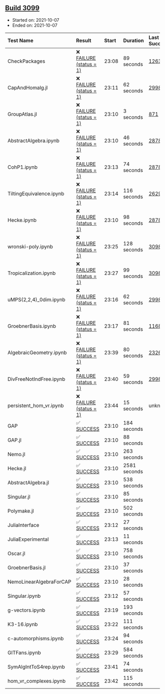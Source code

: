 ## [Build 3099](https://oscarci.mathematik.uni-kl.de/job/oscar-stable/3099/)

* Started on: 2021-10-07
* Ended on: 2021-10-07

| Test Name    | Result | Start | Duration | Last Success | First Failure |
|:-------------|:-------|:------|:---------|:-------------|:--------------|
| CheckPackages | ❌ [FAILURE (status = 1)](https://oscarci.mathematik.uni-kl.de/job/oscar-stable/3099/artifact/logs/build-3099/CheckPackages.log) | 23:08 | 89 seconds | [1263](https://oscarci.mathematik.uni-kl.de/job/oscar-stable/1263/) | [1264](https://oscarci.mathematik.uni-kl.de/job/oscar-stable/1264/) |
| CapAndHomalg.jl | ❌ [FAILURE (status = 1)](https://oscarci.mathematik.uni-kl.de/job/oscar-stable/3099/artifact/logs/build-3099/CapAndHomalg.jl.log) | 23:11 | 62 seconds | [2998](https://oscarci.mathematik.uni-kl.de/job/oscar-stable/2998/) | [2999](https://oscarci.mathematik.uni-kl.de/job/oscar-stable/2999/) |
| GroupAtlas.jl | ❌ [FAILURE (status = 1)](https://oscarci.mathematik.uni-kl.de/job/oscar-stable/3099/artifact/logs/build-3099/GroupAtlas.jl.log) | 23:10 | 3 seconds | [871](https://oscarci.mathematik.uni-kl.de/job/oscar-stable/871/) | [872](https://oscarci.mathematik.uni-kl.de/job/oscar-stable/872/) |
| AbstractAlgebra.ipynb | ❌ [FAILURE (status = 1)](https://oscarci.mathematik.uni-kl.de/job/oscar-stable/3099/artifact/logs/build-3099/AbstractAlgebra.ipynb.log) | 23:10 | 46 seconds | [2878](https://oscarci.mathematik.uni-kl.de/job/oscar-stable/2878/) | [2879](https://oscarci.mathematik.uni-kl.de/job/oscar-stable/2879/) |
| CohP1.ipynb | ❌ [FAILURE (status = 1)](https://oscarci.mathematik.uni-kl.de/job/oscar-stable/3099/artifact/logs/build-3099/CohP1.ipynb.log) | 23:13 | 74 seconds | [2878](https://oscarci.mathematik.uni-kl.de/job/oscar-stable/2878/) | [2879](https://oscarci.mathematik.uni-kl.de/job/oscar-stable/2879/) |
| TiltingEquivalence.ipynb | ❌ [FAILURE (status = 1)](https://oscarci.mathematik.uni-kl.de/job/oscar-stable/3099/artifact/logs/build-3099/TiltingEquivalence.ipynb.log) | 23:14 | 116 seconds | [2629](https://oscarci.mathematik.uni-kl.de/job/oscar-stable/2629/) | [2630](https://oscarci.mathematik.uni-kl.de/job/oscar-stable/2630/) |
| Hecke.ipynb | ❌ [FAILURE (status = 1)](https://oscarci.mathematik.uni-kl.de/job/oscar-stable/3099/artifact/logs/build-3099/Hecke.ipynb.log) | 23:10 | 98 seconds | [2878](https://oscarci.mathematik.uni-kl.de/job/oscar-stable/2878/) | [2879](https://oscarci.mathematik.uni-kl.de/job/oscar-stable/2879/) |
| wronski-poly.ipynb | ❌ [FAILURE (status = 1)](https://oscarci.mathematik.uni-kl.de/job/oscar-stable/3099/artifact/logs/build-3099/wronski-poly.ipynb.log) | 23:25 | 128 seconds | [3098](https://oscarci.mathematik.uni-kl.de/job/oscar-stable/3098/) | [3099](https://oscarci.mathematik.uni-kl.de/job/oscar-stable/3099/) |
| Tropicalization.ipynb | ❌ [FAILURE (status = 1)](https://oscarci.mathematik.uni-kl.de/job/oscar-stable/3099/artifact/logs/build-3099/Tropicalization.ipynb.log) | 23:27 | 99 seconds | [3098](https://oscarci.mathematik.uni-kl.de/job/oscar-stable/3098/) | [3099](https://oscarci.mathematik.uni-kl.de/job/oscar-stable/3099/) |
| uMPS(2,2,4)_0dim.ipynb | ❌ [FAILURE (status = 1)](https://oscarci.mathematik.uni-kl.de/job/oscar-stable/3099/artifact/logs/build-3099/uMPS-2-2-4-_0dim.ipynb.log) | 23:16 | 62 seconds | [2998](https://oscarci.mathematik.uni-kl.de/job/oscar-stable/2998/) | [2999](https://oscarci.mathematik.uni-kl.de/job/oscar-stable/2999/) |
| GroebnerBasis.ipynb | ❌ [FAILURE (status = 1)](https://oscarci.mathematik.uni-kl.de/job/oscar-stable/3099/artifact/logs/build-3099/GroebnerBasis.ipynb.log) | 23:17 | 81 seconds | [1168](https://oscarci.mathematik.uni-kl.de/job/oscar-stable/1168/) | [1169](https://oscarci.mathematik.uni-kl.de/job/oscar-stable/1169/) |
| AlgebraicGeometry.ipynb | ❌ [FAILURE (status = 1)](https://oscarci.mathematik.uni-kl.de/job/oscar-stable/3099/artifact/logs/build-3099/AlgebraicGeometry.ipynb.log) | 23:39 | 80 seconds | [2326](https://oscarci.mathematik.uni-kl.de/job/oscar-stable/2326/) | [2327](https://oscarci.mathematik.uni-kl.de/job/oscar-stable/2327/) |
| DivFreeNotIndFree.ipynb | ❌ [FAILURE (status = 1)](https://oscarci.mathematik.uni-kl.de/job/oscar-stable/3099/artifact/logs/build-3099/DivFreeNotIndFree.ipynb.log) | 23:40 | 59 seconds | [2998](https://oscarci.mathematik.uni-kl.de/job/oscar-stable/2998/) | [2999](https://oscarci.mathematik.uni-kl.de/job/oscar-stable/2999/) |
| persistent_hom_vr.ipynb | ❌ [FAILURE (status = 1)](https://oscarci.mathematik.uni-kl.de/job/oscar-stable/3099/artifact/logs/build-3099/persistent_hom_vr.ipynb.log) | 23:44 | 15 seconds | unknown | unknown |
| GAP | ✅ [SUCCESS](https://oscarci.mathematik.uni-kl.de/job/oscar-stable/3099/artifact/logs/build-3099/GAP.log) | 23:10 | 184 seconds |  |  |
| GAP.jl | ✅ [SUCCESS](https://oscarci.mathematik.uni-kl.de/job/oscar-stable/3099/artifact/logs/build-3099/GAP.jl.log) | 23:10 | 88 seconds |  |  |
| Nemo.jl | ✅ [SUCCESS](https://oscarci.mathematik.uni-kl.de/job/oscar-stable/3099/artifact/logs/build-3099/Nemo.jl.log) | 23:10 | 263 seconds |  |  |
| Hecke.jl | ✅ [SUCCESS](https://oscarci.mathematik.uni-kl.de/job/oscar-stable/3099/artifact/logs/build-3099/Hecke.jl.log) | 23:10 | 2581 seconds |  |  |
| AbstractAlgebra.jl | ✅ [SUCCESS](https://oscarci.mathematik.uni-kl.de/job/oscar-stable/3099/artifact/logs/build-3099/AbstractAlgebra.jl.log) | 23:10 | 538 seconds |  |  |
| Singular.jl | ✅ [SUCCESS](https://oscarci.mathematik.uni-kl.de/job/oscar-stable/3099/artifact/logs/build-3099/Singular.jl.log) | 23:10 | 85 seconds |  |  |
| Polymake.jl | ✅ [SUCCESS](https://oscarci.mathematik.uni-kl.de/job/oscar-stable/3099/artifact/logs/build-3099/Polymake.jl.log) | 23:10 | 502 seconds |  |  |
| JuliaInterface | ✅ [SUCCESS](https://oscarci.mathematik.uni-kl.de/job/oscar-stable/3099/artifact/logs/build-3099/JuliaInterface.log) | 23:12 | 27 seconds |  |  |
| JuliaExperimental | ✅ [SUCCESS](https://oscarci.mathematik.uni-kl.de/job/oscar-stable/3099/artifact/logs/build-3099/JuliaExperimental.log) | 23:13 | 11 seconds |  |  |
| Oscar.jl | ✅ [SUCCESS](https://oscarci.mathematik.uni-kl.de/job/oscar-stable/3099/artifact/logs/build-3099/Oscar.jl.log) | 23:10 | 758 seconds |  |  |
| GroebnerBasis.jl | ✅ [SUCCESS](https://oscarci.mathematik.uni-kl.de/job/oscar-stable/3099/artifact/logs/build-3099/GroebnerBasis.jl.log) | 23:10 | 37 seconds |  |  |
| NemoLinearAlgebraForCAP | ✅ [SUCCESS](https://oscarci.mathematik.uni-kl.de/job/oscar-stable/3099/artifact/logs/build-3099/NemoLinearAlgebraForCAP.log) | 23:10 | 28 seconds |  |  |
| Singular.ipynb | ✅ [SUCCESS](https://oscarci.mathematik.uni-kl.de/job/oscar-stable/3099/artifact/logs/build-3099/Singular.ipynb.log) | 23:12 | 57 seconds |  |  |
| g-vectors.ipynb | ✅ [SUCCESS](https://oscarci.mathematik.uni-kl.de/job/oscar-stable/3099/artifact/logs/build-3099/g-vectors.ipynb.log) | 23:19 | 193 seconds |  |  |
| K3-16.ipynb | ✅ [SUCCESS](https://oscarci.mathematik.uni-kl.de/job/oscar-stable/3099/artifact/logs/build-3099/K3-16.ipynb.log) | 23:22 | 111 seconds |  |  |
| c-automorphisms.ipynb | ✅ [SUCCESS](https://oscarci.mathematik.uni-kl.de/job/oscar-stable/3099/artifact/logs/build-3099/c-automorphisms.ipynb.log) | 23:24 | 94 seconds |  |  |
| GITFans.ipynb | ✅ [SUCCESS](https://oscarci.mathematik.uni-kl.de/job/oscar-stable/3099/artifact/logs/build-3099/GITFans.ipynb.log) | 23:29 | 584 seconds |  |  |
| SymAlgIntToS4rep.ipynb | ✅ [SUCCESS](https://oscarci.mathematik.uni-kl.de/job/oscar-stable/3099/artifact/logs/build-3099/SymAlgIntToS4rep.ipynb.log) | 23:41 | 74 seconds |  |  |
| hom_vr_complexes.ipynb | ✅ [SUCCESS](https://oscarci.mathematik.uni-kl.de/job/oscar-stable/3099/artifact/logs/build-3099/hom_vr_complexes.ipynb.log) | 23:42 | 115 seconds |  |  |
